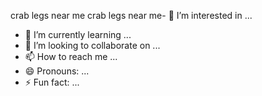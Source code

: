 
crab legs near me crab legs near me- 👀 I’m interested in ...
- 🌱 I’m currently learning ...
- 💞️ I’m looking to collaborate on ...
- 📫 How to reach me ...
- 😄 Pronouns: ...
- ⚡ Fun fact: ...

<!---
nezomkoelena/nezomkoelena is a ✨ special ✨ repository because its `README.md` (this file) appears on your GitHub profile.
You can click the Preview link to take a look at your changes.
--->
